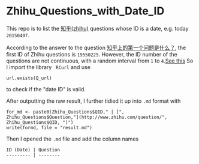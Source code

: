 # Zhihu_Questions_with_Date_ID

This repo is to
list the [知乎(zhihu)](zhihu.com) questions whose ID is a date, e.g. today `20150407`.

According to the answer to the question [知乎上的第一个问题是什么？](http://www.zhihu.com/question/20415740), the first ID of Zhihu questions is `19550225`. However, the ID number of the questions are not continuous, with a random interval from `1` to `4`.[See this](http://zhi.hu/iYRW) So I import the library ` RCurl` and use

```
url.exists(Q_url)
```

to check if the "date ID" is valid.

After outputting the raw result, I further tidied it up into `.md` format with

```
for_md <- paste0(Zhihu_Questions$QID," | [", Zhihu_Questions$Question,"](http://www.zhihu.com/question/", Zhihu_Questions$QID, ")")
write(formd, file = "result.md")
```
Then I opened the `.md` file and add the column names

```
ID (Date) | Question
--------- | --------
```


[^1]: [【「知乎一号问题」的编号为何是19550225？这是在向1955年2月24日出生的乔布斯致敬吗？】匿名用户的回答](http://zhi.hu/iYRW)



